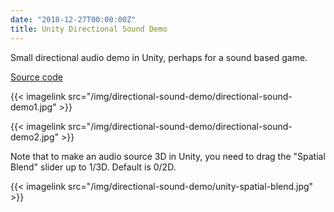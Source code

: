 ```yaml
---
date: "2018-12-27T00:00:00Z"
title: Unity Directional Sound Demo
---
```


Small directional audio demo in Unity, perhaps for a sound based game.

[Source code](https://github.com/jasemagee/DirectionalSoundTest)

{{< imagelink src="/img/directional-sound-demo/directional-sound-demo1.jpg" >}}

{{< imagelink src="/img/directional-sound-demo/directional-sound-demo2.jpg" >}}

Note that to make an audio source 3D in Unity, you need to drag the "Spatial Blend" slider up to 1/3D. Default is 0/2D.

{{< imagelink src="/img/directional-sound-demo/unity-spatial-blend.jpg" >}}